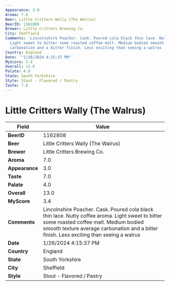 ```yaml
---
Appearance: 3.0
Aroma: 7.0
Beer: Little Critters Wally (The Walrus)
BeerID: 1162808
Brewer: Little Critters Brewing Co.
City: Sheffield
Comments: 'Lincolnshire Poacher. Cask. Poured cola black thin lace. Nutty coffee aroma.
  Light sweet to bitter some roasted coffee malt. Medium bodied smooth texture average
  carbonation and a bitter finish. Less exciting than seeing a walrus '
Country: England
Date: '"1/26/2024 4:15:37 PM"'
MyScore: 3.4
Overall: 13.0
Palate: 4.0
State: South Yorkshire
Style: Stout - Flavored / Pastry
Taste: 7.0
---
```


# Little Critters Wally (The Walrus)

| Field         | Value |
|---------------|-------|
| **BeerID** | 1162808 |
| **Beer** | Little Critters Wally (The Walrus) |
| **Brewer** | Little Critters Brewing Co. |
| **Aroma** | 7.0 |
| **Appearance** | 3.0 |
| **Taste** | 7.0 |
| **Palate** | 4.0 |
| **Overall** | 13.0 |
| **MyScore** | 3.4 |
| **Comments** | Lincolnshire Poacher. Cask. Poured cola black thin lace. Nutty coffee aroma. Light sweet to bitter some roasted coffee malt. Medium bodied smooth texture average carbonation and a bitter finish. Less exciting than seeing a walrus  |
| **Date** | 1/26/2024 4:15:37 PM |
| **Country** | England |
| **State** | South Yorkshire |
| **City** | Sheffield |
| **Style** | Stout - Flavored / Pastry |
